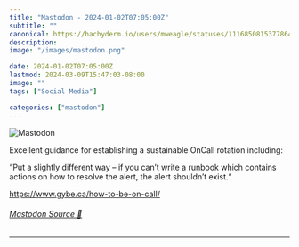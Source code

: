 ```yaml
---
title: "Mastodon - 2024-01-02T07:05:00Z"
subtitle: ""
canonical: https://hachyderm.io/users/mweagle/statuses/111685081537786422
description:
image: "/images/mastodon.png"

date: 2024-01-02T07:05:00Z
lastmod: 2024-03-09T15:47:03-08:00
image: ""
tags: ["Social Media"]

categories: ["mastodon"]
---
```

![Mastodon](/images/mastodon.png)

<p>Excellent guidance for establishing a sustainable OnCall rotation including:</p><p>“Put a slightly different way – if you can’t write a runbook which contains actions on how to resolve the alert, the alert shouldn’t exist.“</p><p><a href="https://www.gybe.ca/how-to-be-on-call/" target="_blank" rel="nofollow noopener noreferrer" translate="no"><span class="invisible">https://www.</span><span class="">gybe.ca/how-to-be-on-call/</span><span class="invisible"></span></a></p>


###### [Mastodon Source 🐘](https://hachyderm.io/@mweagle/111685081537786422)

___
